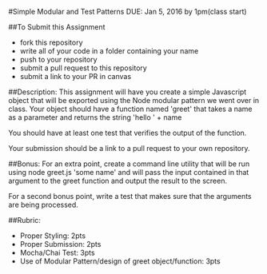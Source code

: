 #Simple Modular and Test Patterns DUE: Jan 5, 2016 by 1pm(class start)

##To Submit this Assignment
  * fork this repository
  * write all of your code in a folder containing your name
  * push to your repository
  * submit a pull request to this repository
  * submit a link to your PR in canvas

##Description:
This assignment will have you create a simple Javascript object that will be exported using the Node modular pattern we went over in class.
Your object should have a function named 'greet' that takes a name as a parameter and returns the string 'hello ' + name 

You should have at least one test that verifies the output of the function.

Your submission should be a link to a pull request to your own repository.

##Bonus:
For an extra point, create a command line utility that will be run using node greet.js 'some name' and will pass the input contained in that argument to the greet function and output the result to the screen.

For a second bonus point, write a test that makes sure that the arguments are being processed.

##Rubric:
  * Proper Styling: 2pts
  * Proper Submission: 2pts
  * Mocha/Chai Test: 3pts
  * Use of Modular Pattern/design of greet object/function: 3pts 
  